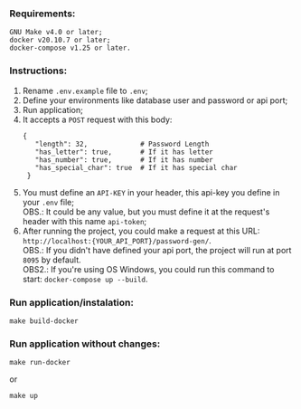 ### Requirements:
```shell script
GNU Make v4.0 or later;
docker v20.10.7 or later;
docker-compose v1.25 or later.
```
### Instructions:
1. Rename `.env.example` file to `.env`; 
2. Define your environments like database user and password or api port;
3. Run application;
4. It accepts a `POST` request with this body:
   ```shell script
   {
      "length": 32,             # Password Length
      "has_letter": true,       # If it has letter
      "has_number": true,       # If it has number
      "has_special_char": true  # If it has special char
    }
   ```
5. You must define an `API-KEY` in your header, this api-key you define in your `.env` file;<br />
OBS.: It could be any value, but you must define it at the request's header with this name `api-token`;<br />
6. After running the project, you could make a request at this URL: `http://localhost:{YOUR_API_PORT}/password-gen/`.<br />
OBS.: If you didn't have defined your api port, the project will run at port `8095` by default.<br />
OBS2.: If you're using OS Windows, you could run this command to start: `docker-compose up --build`.

### Run application/instalation:
```shell script
make build-docker
```

### Run application without changes:
```shell script
make run-docker
```
or
```shell script
make up
```
